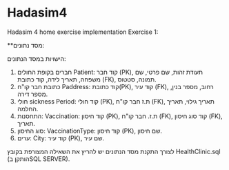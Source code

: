 # Hadasim4
Hadasim 4 home exercise implementation 
Exercise 1:

**מסד נתונים:

הישויות במסד הנתונים:
1.	חברים בקופת החולים Patient: קוד חבר (PK), תעודת זהות, שם פרטי, שם משפחה, תאריך לידה, קוד כתובת (FK), תמונה, סטטוס.
2.	כתובת חבר קו"ח Paddress: קוד כתובת(PK), קוד עיר (FK), רחוב, מספר בנין, מספר דירה.
3.	חולי sickness Period: קוד חולי (PKׂׂ), ת.ז חבר קו"ח (FK), תאריך גילוי, תאריך החלמה.
4. התחסנות: Vaccination: קוד חיסון (PK), ת.ז. חבר קו"ח (FK), קוד סוג חיסון (FK), תאריך.
6.	סוג החיסון: VaccinationType: קוד חיסון (PK), שם חיסון.
7.	ערים: City: קוד עיר (PK), שם עיר.

לצורך התקנת מסד הנתונים יש להריץ את השאילה המצורפת בקובץ HealthClinic.sql (הותקן בSQL SERVER).
